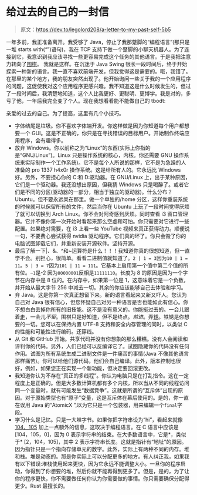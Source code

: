 # 给过去的自己的一封信

> 原文：<https://dev.to/legolord208/a-letter-to-my-past-self-5b5>

一年多前，我正准备离开。我受够了 Java，停止了我那蹩脚的“编程语言”(那只是一堆 starts with(“<command></command>”)语句)，我在 TCP 支持下做一个蹩脚的小聊天机器人。为了连接到它，我意识到我应该寻找一些更容易完成这个任务的其他语言。于是我把注意力转向了[围棋](https://golang.org/)。
我就是这样。在沉迷于 Java Swing 很长一段时间后，终于开始探索一种新的语言。我一直不喜欢前端开发，但我觉得这是需要的。哦，我错了。在那里的某个地方，我的朋友突然出现了。他开始询问一些关于我的一个应用程序的问题，这促使我对这个应用程序更感兴趣。我不知道这是什么时候发生的，但过了一段时间后，我清楚地知道，这个人比我更好、更聪明、更博学。我是对的，多亏了他，一年后我完全变了个人。现在我想看看能不能做自己的 tbodt:

亲爱的过去的自己。为了提高，这里有几个小技巧。

*   字体结尾是垃圾。你不喜欢字体端开发。你这样做是因为你知道每个用户都想要一个 GUI。这是不正确的，你只是在寻找错误的目标用户。开始制作终端应用程序，会有趣得多。
*   放弃 Windows。你以前称之为“Linux”的东西(实际上你指的是“GNU/Linux”)。Linux 只是操作系统的核心，内核。你还需要 GNU 操作系统来实际制作一个工作系统)。它不是每个人所说的那样，它不是为急躁的人准备的 pro 1337 h4x0r 操作系统。这是给所有人的。它永远比 Windows 好。另外，不要担心你的 C:和 D:驱动器。在 GNU/Linux 上，出于某种原因，它们是一个驱动器。我还没想出原因，但我猜 Windows 只是喝醉了。或者它们是不同的分区(驱动器的一部分，相当于独立的驱动器)。什么分布？Ubuntu。但不要永远呆在那里。做一个单独的/home 分区，这样你重装系统的时候就可以保留所有的文件，然后当你在 Ubuntu 上玩了一段时间觉得厌烦了就可以切换到 Arch Linux。你不会对阿奇感到厌烦。同时查看 i3 窗口管理器。它并不像你第一次开始时看起来那么空虚和可怕。你只需要对它进行一些配置。如果绝对需要，在 i3 上看一些 YouTube 视频来真正获得动力。顺便说一句，不要费心尝试获得 nvidia 驱动程序。它们真的坏了。你只会毁了你的电脑试图卸载它们，并重新安装开源软件。坚持开源。
*   最后了解一下|、&、^和~运算符是什么！！！我知道你真的很想知道，但一直学不会。别担心，很简单。看看二进制值就知道了。`2 | 1 = 3`因为`10 | 1 = 11`。`5 | 3 = 7`因为`101 | 11 = 111`。它基本上启用第一个值中第二个值的所有位。`~1`是-2 因为`00000001`反相是`11111110`。长度为 8 的原因是因为一个字节在内存中是 8 位的。在内存中，如果第一位是 1，这意味着它是一个负数，并开始从最大字节 256 中减去一切。其余的你应该能够自己去体验和学习。
*   弃 Java。这是你第一次真正想留下来。新的语言看起来又新又吓人。您认为自己对 Java 很有信心，但您怀疑自己对另一种语言是否也能如此有信心。你不想白白丢掉你所有的旧技能。这不是没有意义的。你能挺过去的。一会儿跟着[走](https://golang.org/)，一会儿*不留*。围棋只是好知道，但不是终点。*前进*。弄[锈](https://www.rust-lang.org/)。铁锈是你想要的一切。您可以在保持内置 UTF-8 支持和安全内存管理的同时，以类似 C 的性能和可能性进行编码。还穿线。
*   从 Git 和 GitHub 开始。共享代码并没有你想象的那么糟糕。没有人会阅读和评判你的代码。另外，人们已经可以反编译它了。试图隐藏你的代码没有任何作用。试图为所有系统生成二进制文件是一件痛苦的事情(Java 不像其他语言那样痛苦)。你可以给他们源代码，他们会自己编译。此外，版本控制也很好，例如，如果您正在实现一个新功能，但决定要回滚更改。
*   我知道你认为不存在“真正的多线程”。你认为电脑只是在打乱指令。这在一定程度上是正确的。但是大多数计算机都有多个内核，所以当从不同的线程访问同一个变量时，就有可能发生“数据竞争”。这就是所谓的“互斥体”出现的原因。对于原始类型也有“原子”变量，这是互斥体在幕后使用的。是的，你一直在误用 Java 的“AtomicX ”,以为它只是一个包装器，用来编辑一个`final`字段。
*   学习什么是记忆。只是一大堆字节。如果你把字符串设为“hi”，看起来就像 [104，105](https://dev.tothe%20character%20codes%20of%20each%20character) 加上一点额外的信息，这取决于编程语言。在 C 语言中应该是[104，105，0]，因为 0 表示字符串的结束。在大多数语言中，它是*，类似于* [2，104，105]，其中 2 表示字符串长度。这就是指针有“地址”的原因。因为指针只是一个指向存储单元的数字。此外，实际上有两种不同的内存。堆和栈。堆是动态的。那是你实际上可以分配更多的地方。有人纠正我，如果我有以下错误:堆栈使用起来更快，因为它永远不能调整大小。一旦你的程序启动，你得到了你想要的堆，然后你就不能再得到更多了。但是，是的，为了让你的程序更快，你不需要做任何你认为你需要做的事情。你只需要确保分配得更少。Rust 最擅长的。